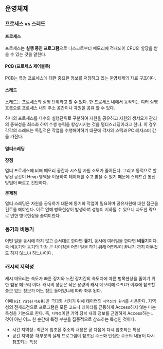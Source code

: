 ## 운영체제

### 프로세스 vs 스레드

#### 프로세스

프로세스는 **실행 중인 프로그램**으로 디스크로부터 메모리에 적재되어 CPU의 할당을 받을 수 있는 것을 말한다.

#### PCB (프로세스 제어블록)

PCB는 특정 프로세스에 대한 중요한 정보를 저장하고 있는 운영체제의 자료 구조이다. 

#### 스레드

스레드는 프로세스의 실행 단위라고 할 수 있다. 한 프로세스 내에서 동작되는 여러 실행흐름으로 프로세스 내의 주소 공간이나 자원을 공유 할 수 있다. 

하나의 프로세스를 다수의 실행단위로 구분하여 자원을 공유하고 자원의 생서오가 관리의 중복성을 최소화 하여 수행 능력을 향상시키는 것을 멀티스레딩이라고 한다. 이 경우 각각의 스레드는 독립적은 작업을 수행해야하기 대문에 각자의 스택과 PC 레지스터 값을 가진다.

#### 멀티스레딩

**장점**

멀티 프로세스에 비해 메모리 공간과 시스템 자원 소모가 줄어든다. 그리고 동적으로 할당된 공간이 Heap 영역을 이용하여 데이터를 주고 받을 수 있기 때문에 스레드간 통신 방법이 빠르고 간단하다.

**문제점**

멀티 스레딩은 자원을 공유하기 대문에 동기화 작업이 필요하며 공유자원에 대한 접근을 컨트롤 해야한다. 이로 인해 병목현상이 발생하여 성능이 저하될 수 있으니 과도한 락으로 인한 병목현상을 줄여야한다.

### 동기와 비동기

어떤 일을 동시에 하지 않고 순서대로 한다면 **동기**, 동시에 여러일을 한다면 **비동기**이다. 즉 비동기와 동기의 가장 큰 차이점을 어떤 일을 하기 위해 어떤일이 끝나기 까지 아무것도 하지 않느냐 하느냐이다.

### 캐시의 지역성

캐시 메모리는 속도가 빠른 장치와 느린 장치간의 속도차에 따른 병목현상을 줄이기 위한 범용 메모리 이다. 캐시의 성능은 작은 용량의 캐시 메모리에 CPU가 이후에 참조할 쓸모 있는 정보가 어느 정도 들어있냐에 따라 좌우 된다.

이때 `Hit rate(적중률)`을 극대화 시키기 위해 데이터의 `지역성의 원리`를 사용한다. 지역성의 전제조건으로 프로그램은 모든 코드나 데이터를 균등하게 Access하지 않는 다는 특성을 기본으로 한다. 즉, `지역성`이란 기억 장치 내의 정보를 균일하게 Access하는ㄴ 것이 아닌 어느 한 순간에 특정 부분을 집중적으로 참조하는 특성인 것이다.

- 시간 지역성 : 최근에 참조된 주소의 내용은 곧 다음에 다시 참조되는 특성
- 공간 지역성: 대부분의 실제 프로그램이 참조된 주소화 인접한 주소의 내용이 다시 참조되는 특성